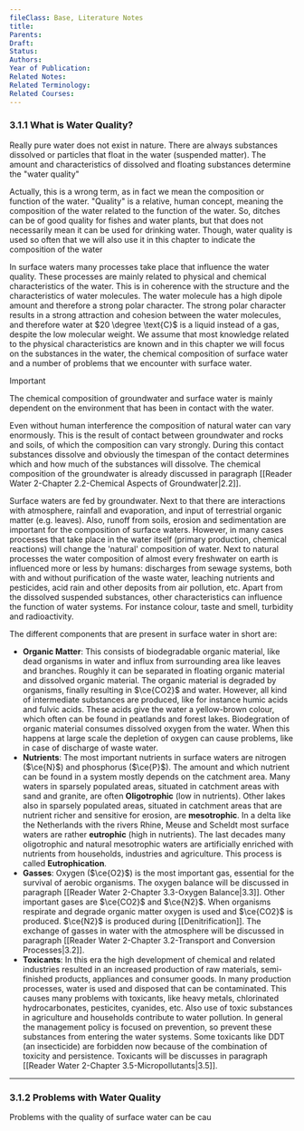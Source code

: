 ```yaml
---
fileClass: Base, Literature Notes
title: 
Parents: 
Draft: 
Status: 
Authors: 
Year of Publication: 
Related Notes: 
Related Terminology: 
Related Courses: 
---
```

### 3.1.1 What is Water Quality?
Really pure water does not exist in nature. There are always substances dissolved or particles that float in the water (suspended matter). The amount and characteristics of dissolved and floating substances determine the "water quality"

Actually, this is a wrong term, as in fact we mean the composition or function of the water. "Quality" is a relative, human concept, meaning the composition of the water related to the function of the water. So, ditches can be of good quality for fishes and water plants, but that does not necessarily mean it can be used for drinking water. Though, water quality is used so often that we will also use it in this chapter to indicate the composition of the water

In surface waters many processes take place that influence the water quality. These processes are mainly related to physical and chemical characteristics of the water. This is in coherence with the structure and the characteristics of water molecules. The water molecule has a high dipole amount and therefore a strong polar character. The strong polar character results in a strong attraction and cohesion between the water molecules, and therefore water at $20 \degree \text{C}$ is a liquid instead of a gas, despite the low molecular weight. We assume that most knowledge related to the physical characteristics are known and in this chapter we will focus on the substances in the water, the chemical composition of surface water and a number of problems that we encounter with surface water.

>[!Important]
>The chemical composition of groundwater and surface water is mainly dependent on the environment that has been in contact with the water.

Even without human interference the composition of natural water can vary enormously. This is the result of contact between groundwater and rocks and soils, of which the composition can vary strongly. During this contact substances dissolve and obviously the timespan of the contact determines which and how much of the substances will dissolve. The chemical composition of the groundwater is already discussed in paragraph [[Reader Water 2-Chapter 2.2-Chemical Aspects of Groundwater|2.2]]. 

Surface waters are fed by groundwater. Next to that there are interactions with atmosphere, rainfall and evaporation, and input of terrestrial organic matter (e.g. leaves). Also, runoff from soils, erosion and sedimentation are important for the composition of surface waters. However, in many cases processes that take place in the water itself (primary production, chemical reactions) will change the 'natural' composition of water. Next to natural processes the water composition of almost every freshwater on earth is influenced more or less by humans: discharges from sewage systems, both with and without purification of the waste water, leaching nutrients and pesticides, acid rain and other deposits from air pollution, etc. Apart from the dissolved suspended substances, other characteristics can influence the function of water systems. For instance colour, taste and smell, turbidity and radioactivity. 

The different components that are present in surface water in short are:
- **Organic Matter**: This consists of biodegradable organic material, like dead organisms in water and influx from surrounding area like leaves and branches. Roughly it can be separated in floating organic material and dissolved organic material. The organic material is degraded by organisms, finally resulting in $\ce{CO2}$ and water. However, all kind of intermediate substances are produced, like for instance humic acids and fulvic acids. These acids give the water a yellow-brown colour, which often can be found in peatlands and forest lakes. Biodegration of organic material consumes dissolved oxygen from the water. When this happens at large scale the depletion of oxygen can cause problems, like in case of discharge of waste water. 
- **Nutrients**: The most important nutrients in surface waters are nitrogen ($\ce{N}$) and phosphorus ($\ce{P}$). The amount and which nutrient can be found in a system mostly depends on the catchment area. Many waters in sparsely populated areas, situated in catchment areas with sand and granite, are often **Oligotrophic** (low in nutrients). Other lakes also in sparsely populated areas, situated in catchment areas that are nutrient richer and sensitive for erosion, are **mesotrophic**. In a delta like the Netherlands with the rivers Rhine, Meuse and Scheldt most surface waters are rather **eutrophic** (high in nutrients). The last decades many oligotrophic and natural mesotrophic waters are artificially enriched with nutrients from households, industries and agriculture. This process is called **Eutrophication**.
- **Gasses**: Oxygen ($\ce{O2}$) is the most important gas, essential for the survival of aerobic organisms. The oxygen balance will be discussed in paragraph [[Reader Water 2-Chapter 3.3-Oxygen Balance|3.3]]. Other important gases are $\ce{CO2}$ and $\ce{N2}$. When organisms respirate and degrade organic matter oxygen is used and $\ce{CO2}$ is produced. $\ce{N2}$ is produced during [[Denitrification]]. The exchange of gasses in water with the atmosphere will be discussed in paragraph [[Reader Water 2-Chapter 3.2-Transport and Conversion Processes|3.2]]. 
- **Toxicants**: In this era the high development of chemical and related industries resulted in an increased production of raw materials, semi-finished products, appliances and consumer goods. In many production processes, water is used and disposed that can be contaminated. This causes many problems with toxicants, like heavy metals, chlorinated hydrocarbonates, pesticites, cyanides, etc. Also use of toxic substances in agriculture and households contribute to water pollution. In general the management policy is focused on prevention, so prevent these substances from entering the water systems. Some toxicants like DDT (an insecticide) are forbidden now because of the combination of toxicity and persistence. Toxicants will be discusses in paragraph [[Reader Water 2-Chapter 3.5-Micropollutants|3.5]].

---
### 3.1.2 Problems with Water Quality
Problems with the quality of surface water can be cau